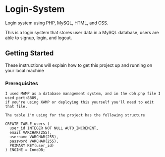 # Login-System
Login system using PHP, MySQL, HTML, and CSS.

This is a login system that stores user data in a MySQL database, users are able to signup, login, and logout.

## Getting Started

These instructions will explain how to get this project up and running on your local machine

### Prerequisites

```
I used MAMP as a database management system, and in the dbh.php file I used port:8889, 
if you're using XAMP or deploying this yourself you'll need to edit that file.

The table i'm using for the project has the following structure

CREATE TABLE users (
  user_id INTEGER NOT NULL AUTO_INCREMENT,
  email VARCHAR(255),
  username VARCHAR(255),
  password VARCHAR(255),
  PRIMARY KEY(user_id)
) ENGINE = InnoDB;

